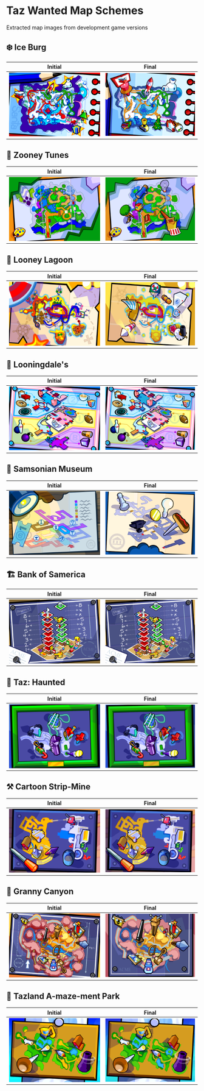 # Taz Wanted Map Schemes
Extracted map images from development game versions

## ❄️ Ice Burg
| Initial | Final |
| --- | --- |
| ![🧊](Maps/icedome0.bmp)		| ![🧊](Maps/icedome3.bmp)		|

## 🐘 Zooney Tunes
| Initial | Final |
| --- | --- |
| ![🥬](Maps/safari0.bmp)		| ![🥬](Maps/safari3.bmp)		|

## 🛟 Looney Lagoon
| Initial | Final |
| --- | --- |
| ![🏖️](Maps/aqua0.bmp)			| ![🏖️](Maps/aqua3.bmp)			|

## 🛒 Looningdale's
| Initial | Final |
| --- | --- |
| ![🏬](Maps/deptstr0.bmp)		| ![🏬](Maps/deptstr1.bmp)		|

## 🏺 Samsonian Museum
| Initial | Final |
| --- | --- |
| ![🏛️](Maps/museum0.bmp)		| ![🏛️](Maps/museum2.bmp)		|

## 🏗 Bank of Samerica
| Initial | Final |
| --- | --- |
| ![💲](Maps/construct0.bmp)	| ![💲](Maps/construct2.bmp)	|

## 🎃 Taz: Haunted
| Initial | Final |
| --- | --- |
| ![🕸️](Maps/ghost0.bmp)		| ![🕸️](Maps/ghost2.bmp)		|

## ⚒️ Cartoon Strip-Mine
| Initial | Final |
| --- | --- |
| ![⛏](Maps/goldmine0.bmp)		| ![⛏](Maps/goldmine1.bmp)		|

## 🌵 Granny Canyon
| Initial | Final |
| --- | --- |
| ![🏜](Maps/grandc0.bmp)		| ![🏜](Maps/grandc2.bmp)		|

## 🌴 Tazland A-maze-ment Park
| Initial | Final |
| --- | --- |
| ![🏝️](Maps/tazhub0.bmp)		| ![🏝️](Maps/tazhub2.bmp)		|
